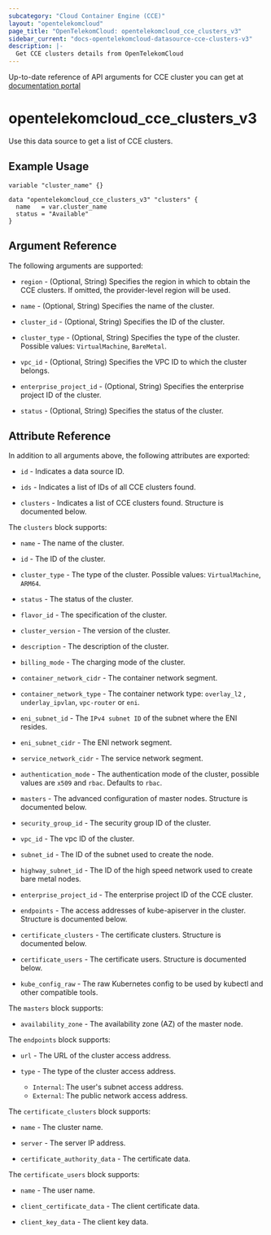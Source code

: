 ```yaml
---
subcategory: "Cloud Container Engine (CCE)"
layout: "opentelekomcloud"
page_title: "OpenTelekomCloud: opentelekomcloud_cce_clusters_v3"
sidebar_current: "docs-opentelekomcloud-datasource-cce-clusters-v3"
description: |-
  Get CCE clusters details from OpenTelekomCloud
---
```


Up-to-date reference of API arguments for CCE cluster you can get at
[documentation portal](https://docs.otc.t-systems.com/cloud-container-engine/api-ref/apis/cluster_management/listing_clusters_in_a_specified_project.html#cce-02-0239)

# opentelekomcloud_cce_clusters_v3

Use this data source to get a list of CCE clusters.

## Example Usage

```hcl
variable "cluster_name" {}

data "opentelekomcloud_cce_clusters_v3" "clusters" {
  name   = var.cluster_name
  status = "Available"
}
```

## Argument Reference

The following arguments are supported:

* `region` - (Optional, String) Specifies the region in which to obtain the CCE clusters. If omitted, the
  provider-level region will be used.

* `name` - (Optional, String) Specifies the name of the cluster.

* `cluster_id` - (Optional, String) Specifies the ID of the cluster.

* `cluster_type` - (Optional, String) Specifies the type of the cluster. Possible values: `VirtualMachine`, `BareMetal`.

* `vpc_id` - (Optional, String) Specifies the VPC ID to which the cluster belongs.

* `enterprise_project_id` - (Optional, String) Specifies the enterprise project ID of the cluster.

* `status` - (Optional, String) Specifies the status of the cluster.

## Attribute Reference

In addition to all arguments above, the following attributes are exported:

* `id` - Indicates a data source ID.

* `ids` - Indicates a list of IDs of all CCE clusters found.

* `clusters` - Indicates a list of CCE clusters found. Structure is documented below.

The `clusters` block supports:

* `name` - The name of the cluster.

* `id` - The ID of the cluster.

* `cluster_type` - The type of the cluster. Possible values: `VirtualMachine`, `ARM64`.

* `status` - The status of the cluster.

* `flavor_id` - The specification of the cluster.

* `cluster_version` - The version of the cluster.

* `description` - The description of the cluster.

* `billing_mode` - The charging mode of the cluster.

* `container_network_cidr` - The container network segment.

* `container_network_type` - The container network type: `overlay_l2` , `underlay_ipvlan`, `vpc-router` or `eni`.

* `eni_subnet_id` - The `IPv4 subnet ID` of the subnet where the ENI resides.

* `eni_subnet_cidr` - The ENI network segment.

* `service_network_cidr` - The service network segment.

* `authentication_mode` - The authentication mode of the cluster, possible values are `x509` and `rbac`. Defaults to `rbac`.

* `masters` - The advanced configuration of master nodes. Structure is documented below.

* `security_group_id` - The security group ID of the cluster.

* `vpc_id` - The vpc ID of the cluster.

* `subnet_id` - The ID of the subnet used to create the node.

* `highway_subnet_id` - The ID of the high speed network used to create bare metal nodes.

* `enterprise_project_id` - The enterprise project ID of the CCE cluster.

* `endpoints` - The access addresses of kube-apiserver in the cluster. Structure is documented below.

* `certificate_clusters` - The certificate clusters. Structure is documented below.

* `certificate_users` - The certificate users. Structure is documented below.

* `kube_config_raw` - The raw Kubernetes config to be used by kubectl and other compatible tools.

The `masters` block supports:

* `availability_zone` - The availability zone (AZ) of the master node.

The `endpoints` block supports:

* `url` - The URL of the cluster access address.

* `type` - The type of the cluster access address.
  + `Internal`: The user's subnet access address.
  + `External`: The public network access address.

The `certificate_clusters` block supports:

* `name` - The cluster name.

* `server` - The server IP address.

* `certificate_authority_data` - The certificate data.

The `certificate_users` block supports:

* `name` - The user name.

* `client_certificate_data` - The client certificate data.

* `client_key_data` - The client key data.
